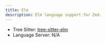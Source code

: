 ```yaml
---
title: Elm
description: Elm language support for Zed.
---
```


- Tree Sitter: [tree-sitter-elm](https://github.com/elm-tooling/tree-sitter-elm)
- Language Server: N/A
